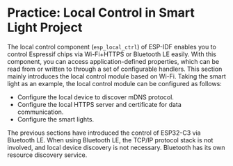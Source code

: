 # Practice: Local Control in Smart Light Project

The local control component (`esp_local_ctrl`) of ESP-IDF enables you to
control Espressif chips via Wi-Fi+HTTPS or Bluetooth LE easily. With
this component, you can access application-defined properties, which can
be read from or written to through a set of configurable handlers. This
section mainly introduces the local control module based on Wi-Fi.
Taking the smart light as an example, the local control module can be
configured as follows:

-   Configure the local device to discover mDNS protocol.
-   Configure the local HTTPS server and certificate for data
    communication.
-   Configure the smart lights.

The previous sections have introduced the control of ESP32-C3 via
Bluetooth LE. When using Bluetooth LE, the TCP/IP protocol stack is not
involved, and local device discovery is not necessary. Bluetooth has its
own resource discovery service.
